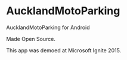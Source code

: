 # AucklandMotoParking
AucklandMotoParking for Android

Made Open Source.

This app was demoed at Microsoft Ignite 2015.
